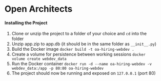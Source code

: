 # Open Architects

#### Installing the Project
1. Clone or unzip the project to a folder of your choice and `cd` into the folder
2. Unzip app.zip to app.db (it should be in the same folder as `__init__.py`)
3. Build the Docker image `docker build -t oa-hiring-webdev .`
4. Create a volume for persistence between working sessions `docker volume create webdev_data`
5. Run the Docker container `docker run -d --name oa-hiring-webdev -v webdev_data:/app -p 80:80 oa-hiring-webdev`
6. The project should now be running and exposed on `127.0.0.1` (port 80)

